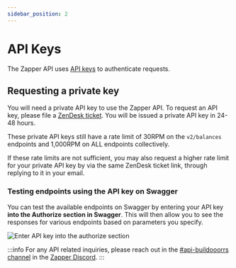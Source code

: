 ```yaml
---
sidebar_position: 2
---
```


# API Keys

The Zapper API uses
[API keys](https://swagger.io/docs/specification/authentication/api-keys/) to
authenticate requests. 

## Requesting a private key

You will need a private API key to use the Zapper API. To request an API key, please file a [ZenDesk ticket](https://zapperfi.zendesk.com/hc/en-us/requests/new). You will be issued a private API key in 24-48 hours.

These private API keys still have a rate limit of 30RPM on the `v2/balances`
endpoints and 1,000RPM on ALL endpoints collectively.

If these rate limits are not sufficient, you may also request a higher rate
limit for your private API key by via the same ZenDesk ticket link, through
replying to it in your email.

### Testing endpoints using the API key on Swagger

You can test the available endpoints on Swagger by entering your API key **into the Authorize section in Swagger**. This will then allow you
to see the responses for various endpoints based on parameters you specify.

![Enter API key into the authorize section](../../static/img/assets/swagger-auth.png)

:::info 
For any API related inquiries, please reach out in the
[#api-buildooorrs channel](https://discord.com/channels/647279669388771329/650654989202489354)
in the [Zapper Discord](https://zapper.fi/discord). 
:::
